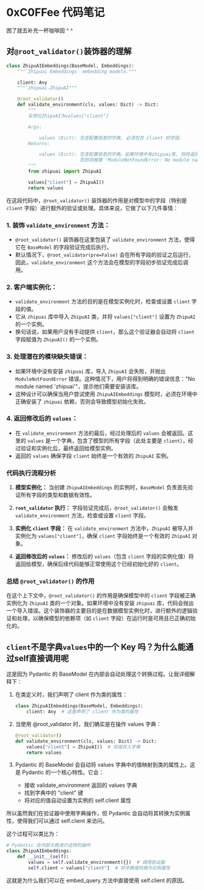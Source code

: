 # 0xC0FFee 代码笔记

困了就去补充一杯咖啡因 ^ ^

## 对`@root_validator()`装饰器的理解

```python
class ZhipuAIEmbeddings(BaseModel, Embeddings):
    """`Zhipuai Embeddings` embedding models."""

    client: Any
    """`zhipuai.ZhipuAI"""

    @root_validator()
    def validate_environment(cls, values: Dict) -> Dict:
        """
        实例化ZhipuAI为values["client"]

        Args:

            values (Dict): 包含配置信息的字典, 必须包含 client 的字段.
        Returns:

            values (Dict): 包含配置信息的字典。如果环境中有zhipuai库, 则将返回实例化的ZhipuAI类
                           否则将报错 'ModuleNotFoundError: No module named 'zhipuai''.
        """
        from zhipuai import ZhipuAI

        values["client"] = ZhipuAI()
        return values

```

在这段代码中，`@root_validator()` 装饰器的作用是对模型中的字段（特别是 `client` 字段）进行额外的验证或处理。具体来说，它做了以下几件事情：

### 1. **装饰 `validate_environment` 方法：**

* `@root_validator()` 装饰器在这里包装了 `validate_environment` 方法，使得它在 `BaseModel` 的字段验证完成后执行。
* 默认情况下，`@root_validator(pre=False)` 会在所有字段的验证之后运行，因此，`validate_environment` 这个方法会在模型的字段初步验证完成后调用。

### 2. **客户端实例化：**

* `validate_environment` 方法的目的是在模型实例化时，检查或设置 `client` 字段的值。
* 它从 `zhipuai` 库中导入 `ZhipuAI` 类，并将 `values["client"]` 设置为 `ZhipuAI` 的一个实例。
* 换句话说，如果用户没有手动提供 `client`，那么这个验证器会自动将 `client` 字段赋值为 `ZhipuAI()` 的一个实例。

### 3. **处理潜在的模块缺失错误：**

* 如果环境中没有安装 `zhipuai` 库，导入 `ZhipuAI` 会失败，并抛出 `ModuleNotFoundError` 错误。这种情况下，用户将得到明确的错误信息："No module named 'zhipuai'"，提示他们需要安装该库。
* 这种设计可以确保当用户尝试使用 `ZhipuAIEmbeddings` 模型时，必须在环境中正确安装了 `zhipuai` 依赖，否则会导致模型初始化失败。

### 4. **返回修改后的 `values`：**

* 在 `validate_environment` 方法的最后，经过处理后的 `values` 会被返回。这里的 `values` 是一个字典，包含了模型的所有字段（此处主要是 `client`），经过验证和实例化后，最终返回给模型实例。
* 返回的 `values` 确保字段 `client` 始终是一个有效的 `ZhipuAI` 实例。

### 代码执行流程分析

1. **模型实例化：**
   当创建 `ZhipuAIEmbeddings` 的实例时，`BaseModel` 负责首先验证所有字段的类型和数据有效性。

2. **`root_validator` 执行：**
   字段验证完成后，`@root_validator()` 会触发 `validate_environment` 方法，检查或设置 `client` 字段。

3. **实例化 `client` 字段：**
   在 `validate_environment` 方法中，`ZhipuAI` 被导入并实例化为 `values["client"]`，确保 `client` 字段始终是一个有效的 `ZhipuAI` 对象。

4. **返回修改后的 `values`：**
   修改后的 `values`（包含 `client` 字段的实例化值）将返回给模型，确保后续代码能够正常使用这个已经初始化好的 `client`。

### 总结 `@root_validator()` 的作用

在这个上下文中，`@root_validator()` 的作用是确保模型中的 `client` 字段被正确实例化为 `ZhipuAI` 类的一个对象。如果环境中没有安装 `zhipuai` 库，代码会抛出一个导入错误。这个装饰器的主要目的是在数据模型实例化时，进行额外的逻辑验证和处理，以确保模型的依赖项（如 `client` 字段）在运行时是可用且已正确初始化的。

## `client`不是字典`values`中的一个 Key 吗？为什么能通过self直接调用呢

这是因为 Pydantic 的 BaseModel 在内部会自动处理这个转换过程。让我详细解释下：

1. 在类定义时，我们声明了 client 作为类的属性：

    ```python
    class ZhipuAIEmbeddings(BaseModel, Embeddings):
        client: Any  # 这里声明了 client 作为类的属性
    ```

2. 当使用 @root_validator 时，我们确实是在操作 values 字典：

    ```python
    @root_validator()
    def validate_environment(cls, values: Dict) -> Dict:
        values["client"] = ZhipuAI()  # 将值存入字典
        return values
    ```

3. Pydantic 的 BaseModel 会自动将 values 字典中的值映射到类的属性上。这是 Pydantic 的一个核心特性。它会：

    * 接收 validate_environment 返回的 values 字典
    * 找到字典中的 "client" 键
    * 将对应的值自动设置为实例的 self.client 属性

所以虽然我们在验证器中使用字典操作，但 Pydantic 会自动将其转换为实例属性，使得我们可以通过 self.client 来访问。

这个过程可以类比为：

```python
# Pydantic 在内部大致进行这样的操作
class ZhipuAIEmbeddings:
    def __init__(self):
        values = self.validate_environment({})  # 调用验证器
        self.client = values["client"]  # 将字典值转换为实例属性
```

这就是为什么我们可以在 embed_query 方法中直接使用 self.client 的原因。
